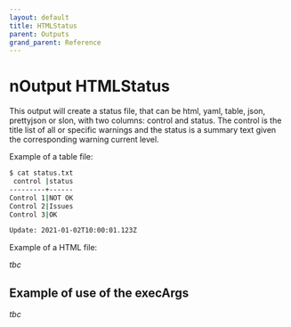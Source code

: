 ```yaml
---
layout: default
title: HTMLStatus
parent: Outputs
grand_parent: Reference
---
```

# nOutput HTMLStatus

This output will create a status file, that can be html, yaml, table, json, prettyjson or slon, with two columns: control and status. The control is the title list of all or specific warnings and the status is a summary text given the corresponding warning current level.

Example of a table file:

````bash
$ cat status.txt
 control |status
---------+------
Control 1|NOT OK
Control 2|Issues
Control 3|OK

Update: 2021-01-02T10:00:01.123Z
````

Example of a HTML file:

_tbc_

## Example of use of the execArgs

_tbc_